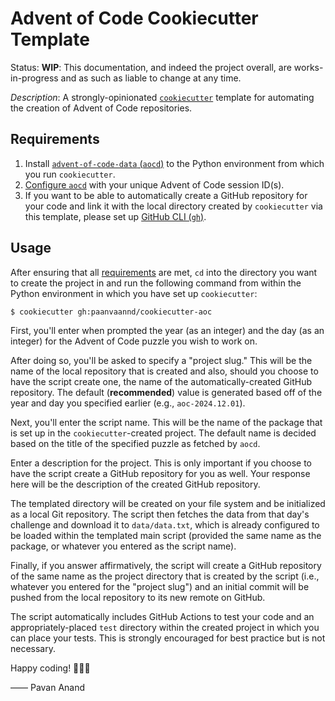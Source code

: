 # Advent of Code Cookiecutter Template

Status: **WIP**: This documentation, and indeed the project overall, are works-in-progress and as such as liable to change at any time.

_Description_: A strongly-opinionated [`cookiecutter`](https://github.com/cookiecutter/cookiecutter) template for automating the creation of Advent of Code repositories.

## Requirements

1. Install [`advent-of-code-data` (`aocd`)](https://github.com/wimglenn/advent-of-code-data) to the Python environment from which you run `cookiecutter`.
2. [Configure `aocd`](https://github.com/wimglenn/advent-of-code-data#quickstart) with your unique Advent of Code session ID(s).
3. If you want to be able to automatically create a GitHub repository for your code and link it with the local directory created by `cookiecutter` via this template, please set up [GitHub CLI (`gh`)](https://github.com/cli/cli).

## Usage

After ensuring that all [requirements](#requirements) are met, `cd` into the directory you want to create the project in and run the following command from within the Python environment in which you have set up `cookiecutter`:

```bash
$ cookiecutter gh:paanvaannd/cookiecutter-aoc
```

First, you'll enter when prompted the year (as an integer) and the day (as an integer) for the Advent of Code puzzle you wish to work on.

After doing so, you'll be asked to specify a "project slug." This will be the name of the local repository that is created and also, should you choose to have the script create one, the name of the automatically-created GitHub repository. The default (**recommended**) value is generated based off of the year and day you specified earlier (e.g., `aoc-2024.12.01`).

Next, you'll enter the script name. This will be the name of the package that is set up in the `cookiecutter`-created project. The default name is decided based on the title of the specified puzzle as fetched by `aocd`.

Enter a description for the project. This is only important if you choose to have the script create a GitHub repository for you as well. Your response here will be the description of the created GitHub repository.

The templated directory will be created on your file system and be initialized as a local Git repository. The script then fetches the data from that day's challenge and download it to `data/data.txt`, which is already configured to be loaded within the templated main script (provided the same name as the package, or whatever you entered as the script name).

Finally, if you answer affirmatively, the script will create a GitHub repository of the same name as the project directory that is created by the script (i.e., whatever you entered for the "project slug") and an initial commit will be pushed from the local repository to its new remote on GitHub.

The script automatically includes GitHub Actions to test your code and an appropriately-placed `test` directory within the created project in which you can place your tests. This is strongly encouraged for best practice but is not necessary.

Happy coding! 🧑🏾‍💻

—— Pavan Anand
